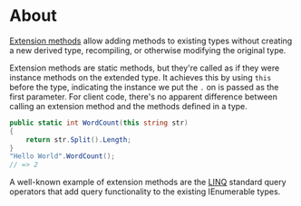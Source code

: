 # About

[Extension methods][extension-methods] allow adding methods to existing types without creating a new derived type, recompiling, or otherwise modifying the original type.

Extension methods are static methods, but they're called as if they were instance methods on the extended type. It achieves this by using `this` before the type, indicating the instance we put the `.` on is passed as the first parameter. For client code, there's no apparent difference between calling an extension method and the methods defined in a type.

```csharp
public static int WordCount(this string str)
{
    return str.Split().Length;
}
"Hello World".WordCount();
// => 2
```

A well-known example of extension methods are the [LINQ][linq] standard query operators that add query functionality to the existing IEnumerable types.

[linq]: https://docs.microsoft.com/en-us/dotnet/csharp/programming-guide/concepts/linq/
[extension-methods]: https://docs.microsoft.com/en-us/dotnet/csharp/programming-guide/classes-and-structs/extension-methods
